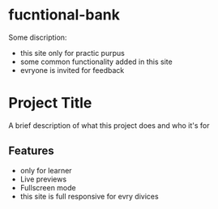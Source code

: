 # fucntional-bank

Some discription:


- this site only for practic purpus
- some common functionality added in this site
- evryone is invited for feedback

# Project Title

A brief description of what this project does and who it's for


## Features

- only for learner
- Live previews
- Fullscreen mode
- this site is full responsive for evry divices


